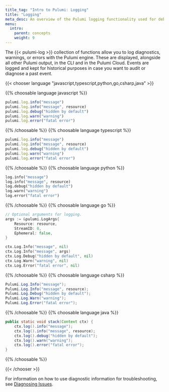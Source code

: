 ```yaml
---
title_tag: "Intro to Pulumi: Logging"
title: "Logging"
meta_desc: An overview of the Pulumi logging functionality used for debugging and diagnostics.
menu:
  intro:
    parent: concepts
    weight: 9
---
```


The {{< pulumi-log >}} collection of functions allow you to log diagnostics, warnings, or errors with the Pulumi engine. These are displayed, alongside all other Pulumi output, in the CLI and in the Pulumi Cloud. Events are logged and kept for historical purposes in case you want to audit or diagnose a past event.

{{< chooser language "javascript,typescript,python,go,csharp,java" >}}

{{% choosable language javascript %}}

```javascript
pulumi.log.info("message")
pulumi.log.info("message", resource)
pulumi.log.debug("hidden by default")
pulumi.log.warn("warning")
pulumi.log.error("fatal error")
```

{{% /choosable %}}
{{% choosable language typescript %}}

```typescript
pulumi.log.info("message")
pulumi.log.info("message", resource)
pulumi.log.debug("hidden by default")
pulumi.log.warn("warning")
pulumi.log.error("fatal error")
```

{{% /choosable %}}
{{% choosable language python %}}

```python
log.info("message")
log.info("message", resource)
log.debug("hidden by default")
log.warn("warning")
log.error("fatal error")
```

{{% /choosable %}}
{{% choosable language go %}}

```go
// Optional arguments for logging.
args := &pulumi.LogArgs{
    Resource: resource,
    StreamID: 0,
    Ephemeral: false,
}

ctx.Log.Info("message", nil)
ctx.Log.Info("message", args)
ctx.Log.Debug("hidden by default", nil)
ctx.Log.Warn("warning", nil)
ctx.Log.Error("fatal error", nil)
```

{{% /choosable %}}
{{% choosable language csharp %}}

```csharp
Pulumi.Log.Info("message");
Pulumi.Log.Info("message", resource);
Pulumi.Log.Debug("hidden by default");
Pulumi.Log.Warn("warning");
Pulumi.Log.Error("fatal error");
```

{{% /choosable %}}
{{% choosable language java %}}

```java
public static void stack(Context ctx) {
    ctx.log().info("message");
    ctx.log().info("message", resource);
    ctx.log().debug("hidden by default");
    ctx.log().warn("warning");
    ctx.log().error("fatal error");
}
```

{{% /choosable %}}

{{< /chooser >}}

For information on how to use diagnostic information for troubleshooting, see [Diagnosing Issues](/docs/support/troubleshooting#diagnosing-issues).
